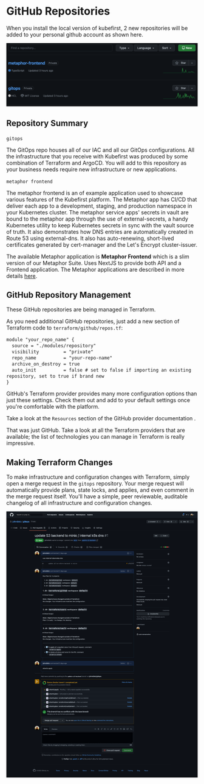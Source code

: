 # GitHub Repositories

When you install the local version of kubefirst, 2 new repositories will be added to your personal github account as shown here.

![GitHub repositories](../../img/kubefirst/local/repos-list.png)

## Repository Summary

`gitops`

The GitOps repo houses all of our IAC and all our GitOps configurations. All the infrastructure that you receive with Kubefirst was produced by some combination of Terraform and ArgoCD. You will add to this repository as your business needs require new infrastructure or new applications.

`metaphor frontend`

The metaphor frontend is an of example application used to showcase various features of the Kubefirst platform. The Metaphor app has CI/CD
that deliver each app to a development, staging, and production namespace in your Kubernetes cluster. The metaphor service apps' secrets in
vault are bound to the metaphor app through the use of external-secrets, a handy Kubernetes utility to keep Kubernetes
secrets in sync with the vault source of truth. It also demonstrates how DNS entries are automatically
created in Route 53 using external-dns. It also has auto-renewing, short-lived certificates generated by cert-manager and the Let's Encrypt cluster-issuer.


The available Metaphor application is **Metaphor Frontend** which is a slim version of our Metaphor Suite. Uses NextJS to provide both API and a Frontend application. 
The Metaphor applications are described in more details [here](../../common/metaphor.md).

## GitHub Repository Management

These GitHub repositories are being managed in Terraform.

As you need additional GitHub repositories, just add a new section of Terraform code to `terraform/github/repos.tf`:
```
module "your_repo_name" {
  source = "./modules/repository"
  visibility         = "private"
  repo_name          = "your-repo-name"
  archive_on_destroy = true
  auto_init          = false # set to false if importing an existing repository, set to true if brand new
}
```

GitHub's Terraform provider provides many more configuration options than just these settings. Check them out and add to your 
default settings once you're comfortable with the platform.

Take a look at the `Resources` section of the GitHub provider documentation 
[](https://registry.terraform.io/providers/integrations/github/latest/docs).

That was just GitHub. Take a look at all the Terraform providers that are available; the list of technologies you can 
manage in Terraform is really impressive. [](https://www.terraform.io/docs/providers/index.html)

## Making Terraform Changes

To make infrastructure and configuration changes with Terraform, simply open a merge request in the `gitops` repository.
Your merge request will automatically provide plans, state locks, and applies, and even comment in the merge request 
itself. You'll have a simple, peer reviewable, auditable changelog of all infrastructure and configuration changes.

![](../../img/kubefirst/local/atlantis.png)
